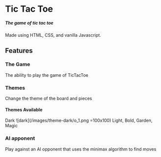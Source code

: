 # Tic Tac Toe
##### The game of tic tac toe
Made using HTML, CSS, and vanilla Javascript.
## Features
### The Game
The ability to play the game of TicTacToe
### Themes
Change the theme of the board and pieces
#### Themes Available
Dark
![dark](/images/theme-dark/o_1.png =100x100)
Light, Bold, Garden, Magic
### AI apponent  
Play against an AI opponent that uses the minimax algorithm to find moves


